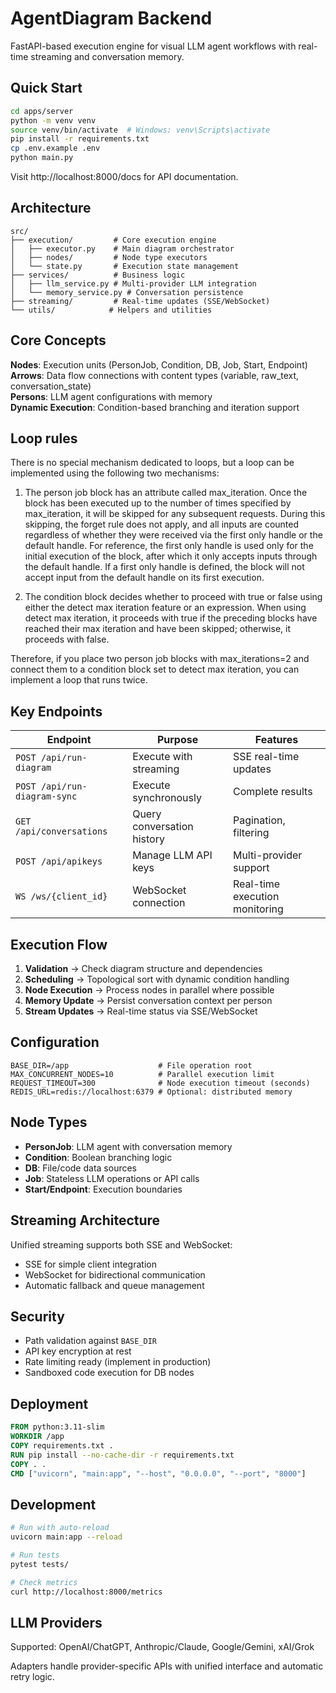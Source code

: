 # AgentDiagram Backend

FastAPI-based execution engine for visual LLM agent workflows with real-time streaming and conversation memory.

## Quick Start

```bash
cd apps/server
python -m venv venv
source venv/bin/activate  # Windows: venv\Scripts\activate
pip install -r requirements.txt
cp .env.example .env
python main.py
```

Visit http://localhost:8000/docs for API documentation.

## Architecture

```
src/
├── execution/         # Core execution engine
│   ├── executor.py    # Main diagram orchestrator
│   ├── nodes/         # Node type executors
│   └── state.py       # Execution state management
├── services/          # Business logic
│   ├── llm_service.py # Multi-provider LLM integration
│   └── memory_service.py # Conversation persistence
├── streaming/         # Real-time updates (SSE/WebSocket)
└── utils/            # Helpers and utilities
```

## Core Concepts

**Nodes**: Execution units (PersonJob, Condition, DB, Job, Start, Endpoint)  
**Arrows**: Data flow connections with content types (variable, raw_text, conversation_state)  
**Persons**: LLM agent configurations with memory  
**Dynamic Execution**: Condition-based branching and iteration support

## Loop rules

There is no special mechanism dedicated to loops, but a loop can be implemented using the following two mechanisms:

1. The person job block has an attribute called max_iteration. Once the block has been executed up to the number of times specified by max_iteration, it will be skipped for any subsequent requests. During this skipping, the forget rule does not apply, and all inputs are counted regardless of whether they were received via the first only handle or the default handle. For reference, the first only handle is used only for the initial execution of the block, after which it only accepts inputs through the default handle. If a first only handle is defined, the block will not accept input from the default handle on its first execution.

2. The condition block decides whether to proceed with true or false using either the detect max iteration feature or an expression. When using detect max iteration, it proceeds with true if the preceding blocks have reached their max iteration and have been skipped; otherwise, it proceeds with false.

Therefore, if you place two person job blocks with max_iterations=2 and connect them to a condition block set to detect max iteration, you can implement a loop that runs twice.


## Key Endpoints

| Endpoint | Purpose | Features |
|----------|---------|----------|
| `POST /api/run-diagram` | Execute with streaming | SSE real-time updates |
| `POST /api/run-diagram-sync` | Execute synchronously | Complete results |
| `GET /api/conversations` | Query conversation history | Pagination, filtering |
| `POST /api/apikeys` | Manage LLM API keys | Multi-provider support |
| `WS /ws/{client_id}` | WebSocket connection | Real-time execution monitoring |

## Execution Flow

1. **Validation** → Check diagram structure and dependencies
2. **Scheduling** → Topological sort with dynamic condition handling  
3. **Node Execution** → Process nodes in parallel where possible
4. **Memory Update** → Persist conversation context per person
5. **Stream Updates** → Real-time status via SSE/WebSocket

## Configuration

```env
BASE_DIR=/app                    # File operation root
MAX_CONCURRENT_NODES=10          # Parallel execution limit
REQUEST_TIMEOUT=300              # Node execution timeout (seconds)
REDIS_URL=redis://localhost:6379 # Optional: distributed memory
```

## Node Types

- **PersonJob**: LLM agent with conversation memory
- **Condition**: Boolean branching logic
- **DB**: File/code data sources
- **Job**: Stateless LLM operations or API calls
- **Start/Endpoint**: Execution boundaries

## Streaming Architecture

Unified streaming supports both SSE and WebSocket:
- SSE for simple client integration
- WebSocket for bidirectional communication
- Automatic fallback and queue management

## Security

- Path validation against `BASE_DIR`
- API key encryption at rest
- Rate limiting ready (implement in production)
- Sandboxed code execution for DB nodes

## Deployment

```dockerfile
FROM python:3.11-slim
WORKDIR /app
COPY requirements.txt .
RUN pip install --no-cache-dir -r requirements.txt
COPY . .
CMD ["uvicorn", "main:app", "--host", "0.0.0.0", "--port", "8000"]
```

## Development

```bash
# Run with auto-reload
uvicorn main:app --reload

# Run tests
pytest tests/

# Check metrics
curl http://localhost:8000/metrics
```

## LLM Providers

Supported: OpenAI/ChatGPT, Anthropic/Claude, Google/Gemini, xAI/Grok

Adapters handle provider-specific APIs with unified interface and automatic retry logic.